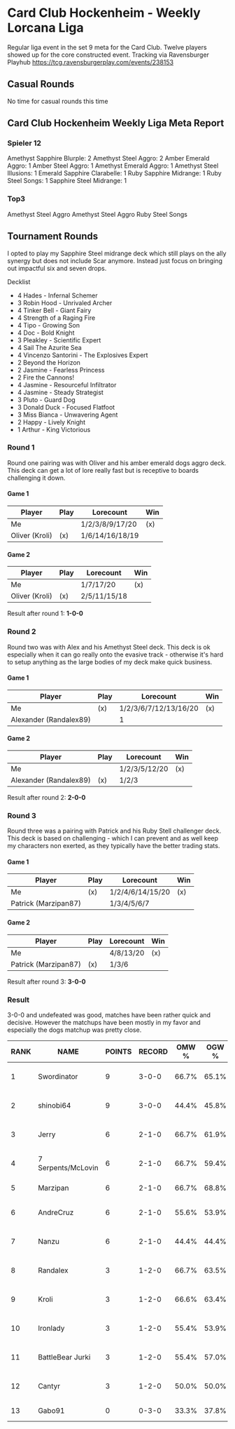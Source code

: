 # Card Club Hockenheim - Weekly Lorcana Liga

Regular liga event in the set 9 meta for the Card Club. Twelve players showed up for the core constructed event. Tracking via Ravensburger Playhub https://tcg.ravensburgerplay.com/events/238153

## Casual Rounds

No time for casual rounds this time

## Card Club Hockenheim Weekly Liga Meta Report

### Spieler 12

Amethyst Sapphire Blurple: 2
Amethyst Steel Aggro: 2
Amber Emerald Aggro: 1
Amber Steel Aggro: 1
Amethyst Emerald Aggro: 1
Amethyst Steel Illusions: 1
Emerald Sapphire Clarabelle: 1
Ruby Sapphire Midrange: 1
Ruby Steel Songs: 1
Sapphire Steel Midrange: 1

### Top3

Amethyst Steel Aggro
Amethyst Steel Aggro
Ruby Steel Songs

## Tournament Rounds

I opted to play my Sapphire Steel midrange deck which still plays on the ally synergy but does not include Scar anymore. Instead just focus on bringing out impactful six and seven drops.

Decklist

- 4 Hades - Infernal Schemer
- 3 Robin Hood - Unrivaled Archer
- 4 Tinker Bell - Giant Fairy
- 4 Strength of a Raging Fire
- 4 Tipo - Growing Son
- 4 Doc - Bold Knight
- 3 Pleakley - Scientific Expert
- 4 Sail The Azurite Sea
- 4 Vincenzo Santorini - The Explosives Expert
- 2 Beyond the Horizon
- 2 Jasmine - Fearless Princess
- 2 Fire the Cannons!
- 4 Jasmine - Resourceful Infiltrator
- 4 Jasmine - Steady Strategist
- 3 Pluto - Guard Dog
- 3 Donald Duck - Focused Flatfoot
- 3 Miss Bianca - Unwavering Agent
- 2 Happy - Lively Knight
- 1 Arthur - King Victorious

### Round 1

Round one pairing was with Oliver and his amber emerald dogs aggro deck. This deck can get a lot of lore really fast but is receptive to boards challenging it down.

#### Game 1

| Player         | Play | Lorecount       | Win |
| -------------- | ---- | --------------- | --- |
| Me             |      | 1/2/3/8/9/17/20 | (x) |
| Oliver (Kroli) | (x)  | 1/6/14/16/18/19 |     |

#### Game 2

| Player         | Play | Lorecount    | Win |
| -------------- | ---- | ------------ | --- |
| Me             |      | 1/7/17/20    | (x) |
| Oliver (Kroli) | (x)  | 2/5/11/15/18 |     |

Result after round 1: **1-0-0**

### Round 2

Round two was with Alex and his Amethyst Steel deck. This deck is ok especially when it can go really onto the evasive track - otherwise it's hard to setup anything as the large bodies of my deck make quick business.

#### Game 1

| Player                 | Play | Lorecount             | Win |
| ---------------------- | ---- | --------------------- | --- |
| Me                     | (x)  | 1/2/3/6/7/12/13/16/20 | (x) |
| Alexander (Randalex89) |      | 1                     |     |

#### Game 2

| Player                 | Play | Lorecount     | Win |
| ---------------------- | ---- | ------------- | --- |
| Me                     |      | 1/2/3/5/12/20 | (x) |
| Alexander (Randalex89) | (x)  | 1/2/3         |     |

Result after round 2: **2-0-0**

### Round 3

Round three was a pairing with Patrick and his Ruby Stell challenger deck. This deck is based on challenging - which I can prevent and as well keep my characters non exerted, as they typically have the better trading stats.

#### Game 1

| Player               | Play | Lorecount        | Win |
| -------------------- | ---- | ---------------- | --- |
| Me                   | (x)  | 1/2/4/6/14/15/20 | (x) |
| Patrick (Marzipan87) |      | 1/3/4/5/6/7      |     |

#### Game 2

| Player               | Play | Lorecount | Win |
| -------------------- | ---- | --------- | --- |
| Me                   |      | 4/8/13/20 | (x) |
| Patrick (Marzipan87) | (x)  | 1/3/6     |     |

Result after round 3: **3-0-0**

### Result

3-0-0 and undefeated was good, matches have been rather quick and decisive. However the matchups have been mostly in my favor and especially the dogs matchup was pretty close.

| RANK | NAME               | POINTS | RECORD | OMW % | OGW % | Deck                      |
| ---- | ------------------ | ------ | ------ | ----- | ----- | ------------------------- |
| 1    | Swordinator        | 9      | 3-0-0  | 66.7% | 65.1% | Amethyst Steel Aggro      |
| 2    | shinobi64          | 9      | 3-0-0  | 44.4% | 45.8% | Sapphire Steel Midrange   |
| 3    | Jerry              | 6      | 2-1-0  | 66.7% | 61.9% | Amber Steel Aggro         |
| 4    | 7 Serpents/McLovin | 6      | 2-1-0  | 66.7% | 59.4% | Amber Steel Aggro         |
| 5    | Marzipan           | 6      | 2-1-0  | 66.7% | 68.8% | Ruby Steel Challenger     |
| 6    | AndreCruz          | 6      | 2-1-0  | 55.6% | 53.9% | Amethyst Sapphire Blurple |
| 7    | Nanzu              | 6      | 2-1-0  | 44.4% | 44.4% | Sapphire Steel Midrange   |
| 8    | Randalex           | 3      | 1-2-0  | 66.7% | 63.5% | Amethyst Steel Aggro      |
| 9    | Kroli              | 3      | 1-2-0  | 66.6% | 63.4% | Amber Emerald Aggro       |
| 10   | Ironlady           | 3      | 1-2-0  | 55.4% | 53.9% | Amethyst Sapphire Blurple |
| 11   | BattleBear Jurki   | 3      | 1-2-0  | 55.4% | 57.0% | Amethyst Steel Aggro      |
| 12   | Cantyr             | 3      | 1-2-0  | 50.0% | 50.0% | Emerald Ruby Damage       |
| 13   | Gabo91             | 0      | 0-3-0  | 33.3% | 37.8% | Sapphire Steel Ally       |
